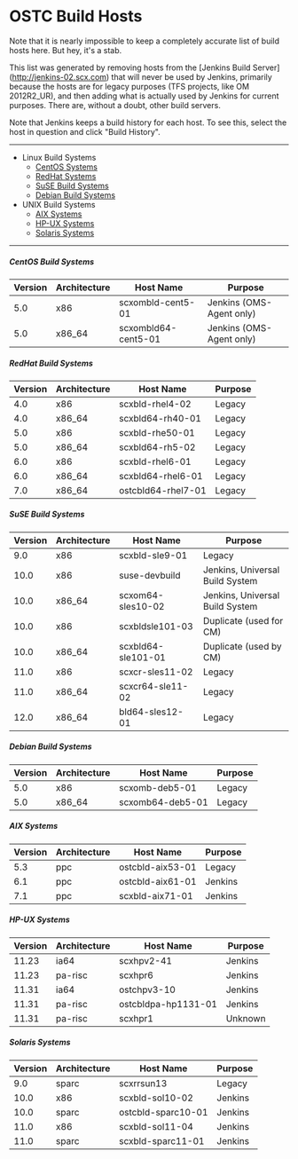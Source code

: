 # OSTC Build Hosts

Note that it is nearly impossible to keep a completely accurate list of
build hosts here. But hey, it's a stab.

This list was generated by removing hosts from the [Jenkins Build Server]
(http://jenkins-02.scx.com) that will never be used by Jenkins, primarily
because the hosts are for legacy purposes (TFS projects, like OM 2012R2_UR),
and then adding what is actually used by Jenkins for current purposes. There
are, without a doubt, other build servers.

Note that Jenkins keeps a build history for each host. To see this, select
the host in question and click "Build History".

-----

* Linux Build Systems
  * [CentOS Systems](#centos-build-systems)
  * [RedHat Systems](#redhat-build-systems)
  * [SuSE Build Systems](#suse-build-systems)
  * [Debian Build Systems](#debian-build-systems)
* UNIX Build Systems
  * [AIX Systems](#aix-systems)
  * [HP-UX Systems](#hp-ux-systems)
  * [Solaris Systems](#solaris-systems)

-----

##### CentOS Build Systems

Version | Architecture | Host Name | Purpose
------- | ------------ | --------- | -------
5.0 | x86    | scxombld-cent5-01 | Jenkins (OMS-Agent only)
5.0 | x86_64 | scxombld64-cent5-01 | Jenkins (OMS-Agent only)


##### RedHat Build Systems

Version | Architecture | Host Name | Purpose
------- | ------------ | --------- | -------
4.0 | x86 | scxbld-rhel4-02 | Legacy
4.0 | x86_64 | scxbld64-rh40-01 | Legacy
5.0 | x86 | scxbld-rhe50-01 | Legacy
5.0 | x86_64 | scxbld64-rh5-02 | Legacy
6.0 | x86 | scxbld-rhel6-01 | Legacy
6.0 | x86_64 | scxbld64-rhel6-01 | Legacy
7.0 | x86_64 | ostcbld64-rhel7-01 | Legacy


##### SuSE Build Systems

Version | Architecture | Host Name | Purpose
------- | ------------ | --------- | -------
9.0 | x86 | scxbld-sle9-01 | Legacy
10.0 | x86 | suse-devbuild | Jenkins, Universal Build System
10.0 | x86_64 | scxom64-sles10-02 | Jenkins, Universal Build System
10.0 | x86 | scxbldsle101-03 | Duplicate (used for CM)
10.0 | x86_64 | scxbld64-sle101-01 | Duplicate (used by CM)
11.0 | x86 | scxcr-sles11-02 | Legacy
11.0 | x86_64 | scxcr64-sle11-02 | Legacy
12.0 | x86_64 | bld64-sles12-01 | Legacy


##### Debian Build Systems

Version | Architecture | Host Name | Purpose
------- | ------------ | --------- | -------
5.0 | x86 | scxomb-deb5-01 | Legacy
5.0 | x86_64 | scxomb64-deb5-01 | Legacy


##### AIX Systems

Version | Architecture | Host Name | Purpose
------- | ------------ | --------- | -------
5.3 | ppc | ostcbld-aix53-01 | Legacy
6.1 | ppc | ostcbld-aix61-01 | Jenkins
7.1 | ppc | scxbld-aix71-01 | Jenkins


##### HP-UX Systems

Version | Architecture | Host Name | Purpose
------- | ------------ | --------- | -------
11.23 | ia64 | scxhpv2-41 | Jenkins
11.23 | pa-risc | scxhpr6 | Jenkins
11.31 | ia64 | ostchpv3-10 | Jenkins
11.31 | pa-risc | ostcbldpa-hp1131-01 | Jenkins
11.31 | pa-risc | scxhpr1 | Unknown


##### Solaris Systems

Version | Architecture | Host Name | Purpose
------- | ------------ | --------- | -------
9.0 | sparc | scxrrsun13 | Legacy
10.0 | x86 | scxbld-sol10-02 | Jenkins
10.0 | sparc | ostcbld-sparc10-01 | Jenkins
11.0 | x86 | scxbld-sol11-04 | Jenkins
11.0 | sparc | scxbld-sparc11-01 | Jenkins
